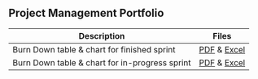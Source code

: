 ## Project Management Portfolio

| Description | Files |
| -------| ------ |
| Burn Down table & chart for finished sprint |  [PDF](burn%20down.pdf) & [Excel](burn%20down.xlsx) |
| Burn Down table & chart for in-progress sprint | [PDF]() & [Excel]() |

